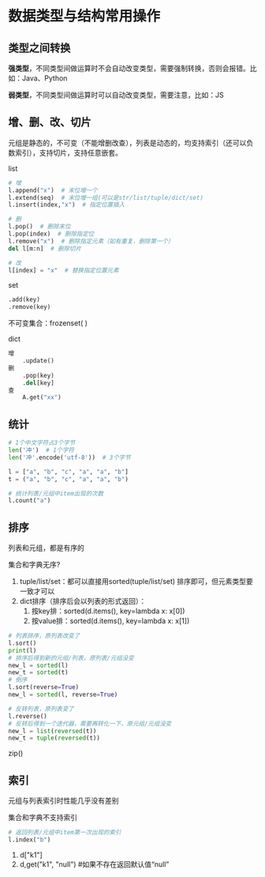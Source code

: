# 数据类型与结构常用操作

## 类型之间转换

**强类型**，不同类型间做运算时不会自动改变类型，需要强制转换，否则会报错。比如：Java、Python

**弱类型**，不同类型间做运算时可以自动改变类型，需要注意，比如：JS

## 增、删、改、切片

元组是静态的，不可变（不能增删改查），列表是动态的，均支持索引（还可以负数索引），支持切片，支持任意嵌套。

list

```python
# 增
l.append("x")  # 末位增一个
l.extend(seq)  # 末位增一组(可以是str/list/tuple/dict/set)
l.insert(index,"x")  # 指定位置插入

# 删
l.pop()  # 删除末位
l.pop(index)  # 删除指定位
l.remove("x")  # 删除指定元素（如有重复，删除第一个）
del l[m:n]  # 删除切片

# 改
l[index] = "x"  # 替换指定位置元素
```

set

```python
.add(key)
.remove(key)
```

不可变集合：frozenset( )

dict

```python
增
	.update()
删
	.pop(key)
	.del[key]
查
	A.get("xx")
```


## 统计

```python
# 1个中文字符占3个字节
len('冲')  # 1个字符
len('冲'.encode('utf-8'))  # 3个字节
```

```python
l = ["a", "b", "c", "a", "a", "b"]
t = ("a", "b", "c", "a", "a", "b")

# 统计列表/元组中item出现的次数
l.count("a")
```

## 排序

列表和元组，都是有序的

集合和字典无序?

1. tuple/list/set：都可以直接用sorted(tuple/list/set) 排序即可，但元素类型要一致才可以
2. dict排序（排序后会以列表的形式返回）：
   1. 按key排：sorted(d.items(), key=lambda x: x[0])
   2. 按value排：sorted(d.items(), key=lambda x: x[1])

```python
# 列表排序，原列表改变了
l.sort()
print(l)
# 排序后得到新的元组/列表，原列表/元组没变
new_l = sorted(l)
new_t = sorted(t)
# 倒序
l.sort(reverse=True)
new_l = sorted(l, reverse=True)
```

```python
# 反转列表，原列表变了
l.reverse()
# 反转后得到一个迭代器，需要再转化一下，原元组/元组没变
new_l = list(reversed(t))
new_t = tuple(reversed(t))
```

zip()


## 索引

元组与列表索引时性能几乎没有差别

集合和字典不支持索引

```python
# 返回列表/元组中item第一次出现的索引
l.index("b")
```

1. d["k1"]
2. d,get("k1", "null")  #如果不存在返回默认值“null”